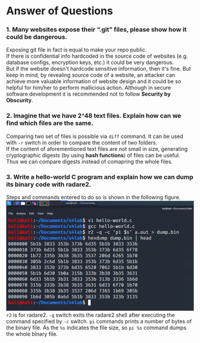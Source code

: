 # Answer of Questions  
### 1. Many websites expose their “.git” files, please show how it could be dangerous.  
Exposing git file in fact is equal to make your repo public.  
If there is confidential info hardcoded in the source code of websites (e.g. database configs, encryption keys, etc.) it could be very dangerous.  
But if the website doesn't hardcode sensitive information, then it's fine. But keep in mind, by revealing source code of a website, an attacker can achieve more valuable information of website design and it could be so helpful for him/her to perform mallicious action. Although in secure software development it is recommended not to follow **Security by Obscurity**.  
### 2. Imagine that we have 2^48 text files. Explain how can we find which files are the same.  
Comparing two set of files is possible via `diff` command. It can be used with `-r` switch in order to compare the content of two folders.  
If the content of aforementioned text files are not small in size, generating cryptographic digests (by using **hash functions**) of files can be useful. Thus we can compare digests instead of comapring the whole files.  
### 3. Write a hello-world C program and explain how we can dump its binary code with radare2.  
Steps and commands entered to do so is shown in the following figure.  
![radare2](radare2.png)  
`r2` is for radare2. `-q` switch exits the radare2 shell after executing the command specified by `-c` switch. `pi` commands prints a number of bytes of the binary file. As the `%s` indicates the file size, so `pi %s` command dumps the whole binary file.  
